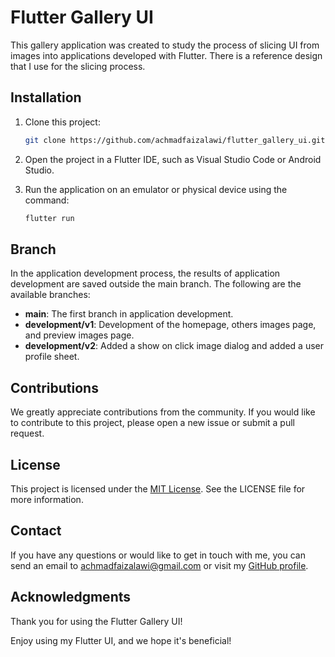 # Flutter Gallery UI

This gallery application was created to study the process of slicing UI from images into applications developed with Flutter. There is a reference design that I use for the slicing process.

## Installation

1. Clone this project:

   ```bash
   git clone https://github.com/achmadfaizalawi/flutter_gallery_ui.git

2. Open the project in a Flutter IDE, such as Visual Studio Code or Android Studio.

3. Run the application on an emulator or physical device using the command:
   ```bash
   flutter run

## Branch

In the application development process, the results of application development are saved outside the main branch. The following are the available branches:
- **main**: The first branch in application development.
- **development/v1**: Development of the homepage, others images page, and preview images page.
- **development/v2**: Added a show on click image dialog and added a user profile sheet.

## Contributions
We greatly appreciate contributions from the community. If you would like to contribute to this project, please open a new issue or submit a pull request.

## License
This project is licensed under the [MIT License](https://github.com/achmadfaizalawi/flutter_gallery_app/blob/main/LICENSE). See the LICENSE file for more information.

## Contact
If you have any questions or would like to get in touch with me, you can send an email to achmadfaizalawi@gmail.com or visit my [GitHub profile](https://github.com/achmadfaizalawi).

## Acknowledgments
Thank you for using the Flutter Gallery UI!

Enjoy using my Flutter UI, and we hope it's beneficial!
